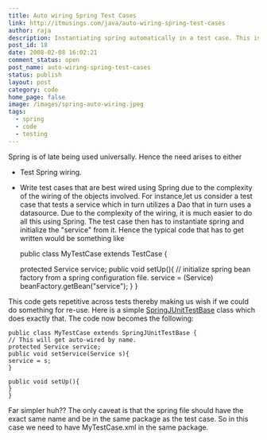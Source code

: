 ```yaml
---
title: Auto wiring Spring Test Cases
link: http://itmusings.com/java/auto-wiring-spring-test-cases
author: raja
description: Instantiating spring automatically in a test case. This is outdated now.
post_id: 18
date: 2008-02-08 16:02:21
comment_status: open
post_name: auto-wiring-spring-test-cases
status: publish
layout: post
category: code
home_page: false
image: /images/spring-auto-wiring.jpeg
tags:
  - spring
  - code
  - testing
---
```



Spring is of late being used universally. Hence the need arises to either 

  * Test Spring wiring.
  * Write test cases that are best wired using Spring due to the complexity of the wiring of the objects involved.
For instance,let us consider a test case that tests a service which in turn utilizes a Dao that in turn uses a datasource. Due to the complexity of the wiring, it is much easier to do all this using Spring. The test case then has to instantiate spring and initialize the "service" from it.  Hence the typical code that has to get written would be something like 
    
    
    public class MyTestCase extends TestCase {
    
    protected Service service;
    public void setUp(){
    // initialize spring bean factory from a spring configuration file.
    service = (Service) beanFactory.getBean("service");
    }
    }

This code gets repetitive across tests thereby making us wish if we could do something for re-use. Here is a simple [SpringJUnitTestBase](/code/SpringJUnitTestBase.java) class which does exactly that. The code now becomes the following: 
    
    
    public class MyTestCase extends SpringJUnitTestBase {
    // This will get auto-wired by name.
    protected Service service;
    public void setService(Service s){
    service = s;
    }
    
    public void setUp(){
    }
    }

Far simpler huh?? The only caveat is that the spring file should have the exact same name and be in the same package as the test case. So in this case we need to have MyTestCase.xml in the same package.
